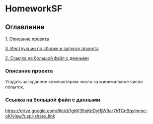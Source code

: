 # HomeworkSF

## Оглавление  
[1. Описание проекта](.README.md#Описание-проекта)   

[3. Инструкции по сборке и запуску проекта](.README.md#Инструкции-по-сборке-и-запуску-проекта)

[2. Ссылка на большой файл с данными](.README.md#Ссылка-на-большой-файл-с-данными)  

### Описание проекта    
Угадать загаданное компьютером число за минимальное число попыток.

### Ссылка на большой файл с данными
https://drive.google.com/file/d/1ghK35pKdDyI1jW9ar7hTCnBqylmmc-oK/view?usp=share_link
